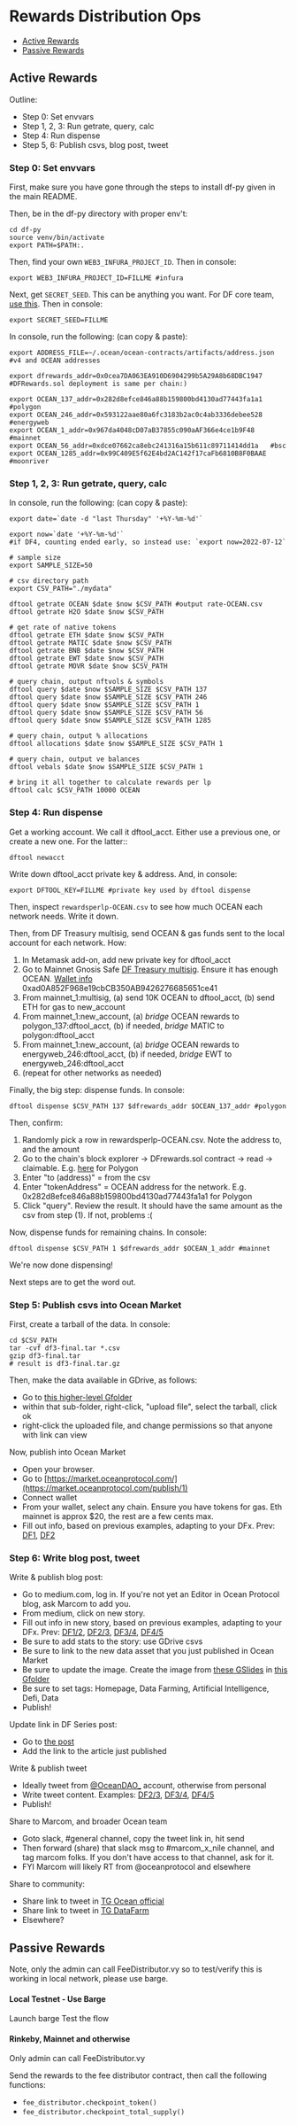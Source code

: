 # Rewards Distribution Ops

- [Active Rewards](#active-rewards)
- [Passive Rewards](#passive-rewards)

## Active Rewards

Outline:
- Step 0: Set envvars
- Step 1, 2, 3: Run getrate, query, calc
- Step 4: Run dispense
- Step 5, 6: Publish csvs, blog post, tweet

### Step 0: Set envvars

First, make sure you have gone through the steps to install df-py given in the main README. 

Then, be in the df-py directory with proper env't:
```console
cd df-py
source venv/bin/activate
export PATH=$PATH:.
```

Then, find your own `WEB3_INFURA_PROJECT_ID`. Then in console:
```console
export WEB3_INFURA_PROJECT_ID=FILLME #infura
```

Next, get `SECRET_SEED`. This can be anything you want. For DF core team, [use this](https://github.com/oceanprotocol/df-private/blob/main/README.md#secret_seed). Then in console:
```console
export SECRET_SEED=FILLME
```

In console, run the following: (can copy & paste):
```console
export ADDRESS_FILE=~/.ocean/ocean-contracts/artifacts/address.json #v4 and OCEAN addresses

export dfrewards_addr=0x0cea7DA063EA910D6904299b5A29A8b68DBC1947  #DFRewards.sol deployment is same per chain:)

export OCEAN_137_addr=0x282d8efce846a88b159800bd4130ad77443fa1a1  #polygon
export OCEAN_246_addr=0x593122aae80a6fc3183b2ac0c4ab3336debee528  #energyweb
export OCEAN_1_addr=0x967da4048cD07aB37855c090aAF366e4ce1b9F48    #mainnet
export OCEAN_56_addr=0xdce07662ca8ebc241316a15b611c89711414dd1a   #bsc
export OCEAN_1285_addr=0x99C409E5f62E4bd2AC142f17caFb6810B8F0BAAE #moonriver
```

### Step 1, 2, 3: Run getrate, query, calc

In console, run the following: (can copy & paste):
```console
export date=`date -d "last Thursday" '+%Y-%m-%d'`

export now=`date '+%Y-%m-%d'`
#if DF4, counting ended early, so instead use: `export now=2022-07-12`

# sample size
export SAMPLE_SIZE=50

# csv directory path
export CSV_PATH="./mydata"

dftool getrate OCEAN $date $now $CSV_PATH #output rate-OCEAN.csv
dftool getrate H2O $date $now $CSV_PATH

# get rate of native tokens
dftool getrate ETH $date $now $CSV_PATH
dftool getrate MATIC $date $now $CSV_PATH
dftool getrate BNB $date $now $CSV_PATH
dftool getrate EWT $date $now $CSV_PATH 
dftool getrate MOVR $date $now $CSV_PATH

# query chain, output nftvols & symbols
dftool query $date $now $SAMPLE_SIZE $CSV_PATH 137
dftool query $date $now $SAMPLE_SIZE $CSV_PATH 246
dftool query $date $now $SAMPLE_SIZE $CSV_PATH 1
dftool query $date $now $SAMPLE_SIZE $CSV_PATH 56
dftool query $date $now $SAMPLE_SIZE $CSV_PATH 1285

# query chain, output % allocations
dftool allocations $date $now $SAMPLE_SIZE $CSV_PATH 1

# query chain, output ve balances
dftool vebals $date $now $SAMPLE_SIZE $CSV_PATH 1

# bring it all together to calculate rewards per lp
dftool calc $CSV_PATH 10000 OCEAN
```

### Step 4: Run dispense

Get a working account. We call it dftool_acct. Either use a previous one, or create a new one. For the latter::
```console
dftool newacct
```

Write down dftool_acct private key & address. And, in console:
```console
export DFTOOL_KEY=FILLME #private key used by dftool dispense
```

Then, inspect `rewardsperlp-OCEAN.csv` to see how much OCEAN each network needs. Write it down.

Then, from DF Treasury multisig, send OCEAN & gas funds sent to the local account for each network. How:
1. In Metamask add-on, add new private key for dftool_acct
2. Go to Mainnet Gnosis Safe [DF Treasury multisig](https://gnosis-safe.io/app/eth:0xad0A852F968e19cbCB350AB9426276685651ce41/home). Ensure it has enough OCEAN. [Wallet info](https://github.com/oceanprotocol/atlantic/blob/master/logs/wallets.md#mainnet-gnosis-safe-df-treasury) 0xad0A852F968e19cbCB350AB9426276685651ce41
3. From mainnet_1:multisig, (a) send 10K OCEAN to dftool_acct, (b) send ETH for gas to new_account
4. From mainnet_1:new_account, (a) _bridge_ OCEAN rewards to polygon_137:dftool_acct, (b) if needed, _bridge_ MATIC to polygon:dftool_acct
5. From mainnet_1:new_account, (a) _bridge_ OCEAN rewards to energyweb_246:dftool_acct, (b) if needed, _bridge_ EWT to energyweb_246:dftool_acct
6. (repeat for other networks as needed)

Finally, the big step: dispense funds. In console:
```console
dftool dispense $CSV_PATH 137 $dfrewards_addr $OCEAN_137_addr #polygon
```

Then, confirm:
1. Randomly pick a row in rewardsperlp-OCEAN.csv. Note the address to, and the amount
2. Go to the chain's block explorer -> DFrewards.sol contract -> read -> claimable. E.g. [here](https://polygonscan.com/address/0x0cea7DA063EA910D6904299b5A29A8b68DBC1947#readContract) for Polygon
3. Enter "to (address)" = from the csv
4. Enter "tokenAddress" = OCEAN address for the network. E.g. 0x282d8efce846a88b159800bd4130ad77443fa1a1 for Polygon
5. Click "query". Review the result. It should have the same amount as the csv from step (1). If not, problems :(

Now, dispense funds for remaining chains. In console:
```console
dftool dispense $CSV_PATH 1 $dfrewards_addr $OCEAN_1_addr #mainnet
```

We're now done dispensing!

Next steps are to get the word out.

### Step 5: Publish csvs into Ocean Market

First, create a tarball of the data. In console:
```console
cd $CSV_PATH
tar -cvf df3-final.tar *.csv
gzip df3-final.tar
# result is df3-final.tar.gz
```

Then, make the data available in GDrive, as follows:
- Go to [this higher-level Gfolder]([https://drive.google.com/drive/folders/1yFj08QgNTuFPjxzzPRLBYVyaCmmqghJz](https://drive.google.com/drive/folders/12jvYl7c2kcHIVrbosFBCgoCYCWkE-Zkn))
- within that sub-folder, right-click, "upload file", select the tarball, click ok
- right-click the uploaded file, and change permissions so that anyone with link can view

Now, publish into Ocean Market
- Open your browser. 
- Go to [https://market.oceanprotocol.com/](https://market.oceanprotocol.com/publish/1)
- Connect wallet
- From your wallet, select any chain. Ensure you have tokens for gas. Eth mainnet is approx $20, the rest are a few cents max.
- Fill out info, based on previous examples, adapting to your DFx. Prev: [DF1](https://market-git-fix-1562-oceanprotocol.vercel.app/asset/did:op:dc1d8c161b641011614e4de03f5023bbba55fefcc91cc88d8074656ca91bf483), [DF2](https://market-git-fix-1562-oceanprotocol.vercel.app/asset/did:op:a3aa14de333ee1ecb3b8a842954033c1c0004f9e77020cacb861843478c1079c)

### Step 6: Write blog post, tweet

Write & publish blog post:
- Go to medium.com, log in. If you're not yet an Editor in Ocean Protocol blog, ask Marcom to add you.
- From medium, click on new story. 
- Fill out info in new story, based on previous examples, adapting to your DFx. Prev: [DF1/2](https://medium.com/oceanprotocol/data-farming-df1-completed-df2-started-7a660ee84afe), [DF2/3](https://medium.com/oceanprotocol/data-farming-df2-completed-df3-started-cfedc32fa3c9), [DF3/4](https://blog.oceanprotocol.com/data-farming-df3-completed-df4-started-dc8958db5886), [DF4/5](https://blog.oceanprotocol.com/data-farming-df4-completed-8346b4c1cf06)
- Be sure to add stats to the story: use GDrive csvs
- Be sure to link to the new data asset that you just published in Ocean Market
- Be sure to update the image. Create the image from [these GSlides](https://docs.google.com/presentation/d/1auR_fm19RvpkkiNEMDYU7hR_qU7To1kI3tDBzxe92bk/edit?usp=sharing) in [this Gfolder](https://drive.google.com/drive/folders/1Lz2qODAJUySIIKaMIysp-dVCThgLTUwx)
- Be sure to set tags: Homepage, Data Farming, Artificial Intelligence, Defi, Data
- Publish!

Update link in DF Series post:
- Go to [the post](https://blog.oceanprotocol.com/ocean-data-farming-series-c7922f1d0e45)
- Add the link to the article just published

Write & publish tweet
- Ideally tweet from [@OceanDAO_](https://twitter.com/OceanDAO_) account, otherwise from personal
- Write tweet content. Examples: [DF2/3](https://twitter.com/trentmc0/status/1542595137511063555), [DF3/4](https://twitter.com/trentmc0/status/1545153163627577344), [DF4/5](https://twitter.com/trentmc0/status/1547675474649763840)
- Publish!

Share to Marcom, and broader Ocean team
- Goto slack, #general channel, copy the tweet link in, hit send
- Then forward (share) that slack msg to #marcom_x_nile channel, and tag marcom folks. If you don't have access to that channel, ask for it.
- FYI Marcom will likely RT from @oceanprotocol and elsewhere

Share to community:
- Share link to tweet in [TG Ocean official](https://t.me/oceanprotocol_community)
- Share link to tweet in [TG DataFarm](https://t.me/Farm_Ocean)
- Elsewhere?

## Passive Rewards
Note, only the admin can call FeeDistributor.vy so to test/verify this is working in local network, please use barge.

#### Local Testnet - Use Barge
Launch barge
Test the flow

#### Rinkeby, Mainnet and otherwise
Only admin can call FeeDistributor.vy

Send the rewards to the fee distributor contract, then call the following functions:
- `fee_distributor.checkpoint_token()`
- `fee_distributor.checkpoint_total_supply()`

